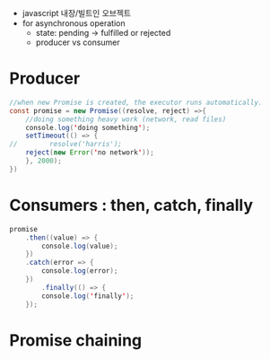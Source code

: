 - javascript 내장/빌트인 오브젝트
- for asynchronous operation
    - state: pending → fulfilled or rejected
    - producer vs consumer

# Producer

```java
//when new Promise is created, the executor runs automatically.
const promise = new Promise((resolve, reject) =>{
    //doing something heavy work (network, read files)
    console.log('doing something');
    setTimeout(() => {
//        resolve('harris');
	reject(new Error('no network'));
    }, 2000);
})
```

# Consumers : then, catch, finally

```java
promise
    .then((value) => {
        console.log(value);
    })
    .catch(error => {
        console.log(error);
    })
		.finally(() => {
        console.log('finally');
    });

```

# Promise chaining
